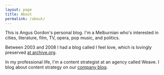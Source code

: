 ```yaml
---
layout: page
title: About
permalink: /about/
---
```


This is Angus Gordon's personal blog. I'm a Melburnian who's interested in cities, literature, film, TV, opera, pop music, and politics.

Between 2003 and 2008 I had a blog called I feel love, which is lovingly preserved [at archive.org](http://web.archive.org/web/20080513213306/http://angusg.typepad.com/blog/archives.html).

In my professional life, I'm a content strategist at an agency called Weave. I blog about content strategy on our [company blog](http://weaveweb.com.au).